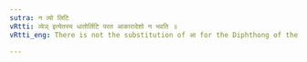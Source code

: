 ```yaml
---
sutra: न व्यो लिटि
vRtti: व्येञ् इत्येतस्य धातोर्लिटि परत आकारादेशो न भवति ॥
vRtti_eng: There is not the substitution of आ for the Diphthong of the root व्ये when the affixes of the Perfect follow.

---
```

